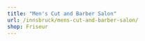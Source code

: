 ```yaml
---
title: "Men's Cut and Barber Salon"
url: /innsbruck/mens-cut-and-barber-salon/
shop: Friseur
---
```

